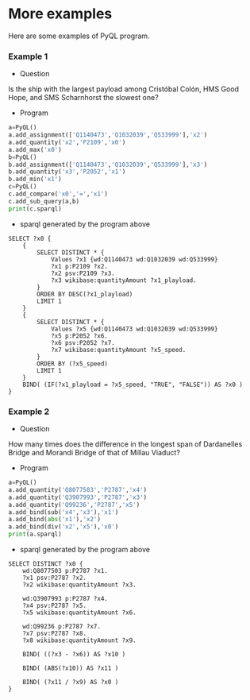 # More examples

Here are some examples of PyQL program.

### Example 1

* Question

Is the ship with the largest payload among Cristóbal Colón, HMS Good Hope, and SMS Scharnhorst the slowest one?

* Program

```python
a=PyQL()
a.add_assignment(['Q1140473','Q1032039','Q533999'],'x2')
a.add_quantity('x2','P2109','x0')
a.add_max('x0')
b=PyQL()
b.add_assignment(['Q1140473','Q1032039','Q533999'],'x3')
b.add_quantity('x3','P2052','x1')
b.add_min('x1')
c=PyQL()
c.add_compare('x0','=','x1')
c.add_sub_query(a,b)
print(c.sparql)
```

* sparql generated by the program above

```sparql
SELECT ?x0 {
	{
		SELECT DISTINCT * {
			Values ?x1 {wd:Q1140473 wd:Q1032039 wd:Q533999}
			?x1 p:P2109 ?x2.
			?x2 psv:P2109 ?x3.
			?x3 wikibase:quantityAmount ?x1_playload.
		}
		ORDER BY DESC(?x1_playload)
		LIMIT 1
	}
	{
		SELECT DISTINCT * {
			Values ?x5 {wd:Q1140473 wd:Q1032039 wd:Q533999}
			?x5 p:P2052 ?x6.
			?x6 psv:P2052 ?x7.
			?x7 wikibase:quantityAmount ?x5_speed.
		}
		ORDER BY (?x5_speed)
		LIMIT 1
	}
	BIND( (IF(?x1_playload = ?x5_speed, "TRUE", "FALSE")) AS ?x0 )
}
```

### Example 2

* Question

How many times does the difference in the longest span of Dardanelles Bridge and Morandi Bridge of that of Millau Viaduct?

* Program

```python
a=PyQL()
a.add_quantity('Q8077503','P2787','x4')
a.add_quantity('Q3907993','P2787','x3')
a.add_quantity('Q99236','P2787','x5')
a.add_bind(sub('x4','x3'),'x1')
a.add_bind(abs('x1'),'x2')
a.add_bind(div('x2','x5'),'x0')
print(a.sparql)
```

* sparql generated by the program above

```sparql
SELECT DISTINCT ?x0 {
	wd:Q8077503 p:P2787 ?x1.
	?x1 psv:P2787 ?x2.
	?x2 wikibase:quantityAmount ?x3.
	
	wd:Q3907993 p:P2787 ?x4.
	?x4 psv:P2787 ?x5.
	?x5 wikibase:quantityAmount ?x6.
	
	wd:Q99236 p:P2787 ?x7.
	?x7 psv:P2787 ?x8.
	?x8 wikibase:quantityAmount ?x9.
	
	BIND( ((?x3 - ?x6)) AS ?x10 )
	
	BIND( (ABS(?x10)) AS ?x11 )
	
	BIND( (?x11 / ?x9) AS ?x0 )
}
```
